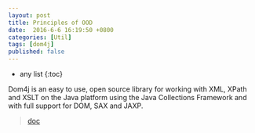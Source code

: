 ```yaml
---
layout: post
title: Principles of OOD
date:  2016-6-6 16:19:50 +0800
categories: [Util]
tags: [dom4j]
published: false
---
```


* any list
{:toc}


Dom4j is an easy to use, open source library for working with XML, XPath and XSLT on the Java platform using
the Java Collections Framework and with full support for DOM, SAX and JAXP.

> [doc](http://dom4j.sourceforge.net/dom4j-1.6.1/guide.html)


